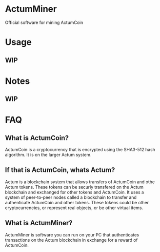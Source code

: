 # ActumMiner
Official software for mining ActumCoin

# Usage
## WIP

# Notes
## WIP

# FAQ
## What is ActumCoin?
ActumCoin is a cryptocurrency that is encrypted using the SHA3-512 hash algorithm. It is on the larger Actum system.

## If that is ActumCoin, whats Actum?
Actum is a blockchain system that allows transfers of ActumCoin and othe Actum tokens. These tokens can be securly transfered on the Actum blockchain and exchanged for other tokens and ActumCoin. It uses a system of peer-to-peer nodes called a blockchain to transfer and authenticate ActumCoin and other tokens. These tokens could be other cryptocurrencies, or represent real objects, or be other virtual items.

## What is ActumMiner?
ActumMiner is software you can run on your PC that authenticates transactions on the Actum blockchain in exchange for a reward of ActumCoin.
